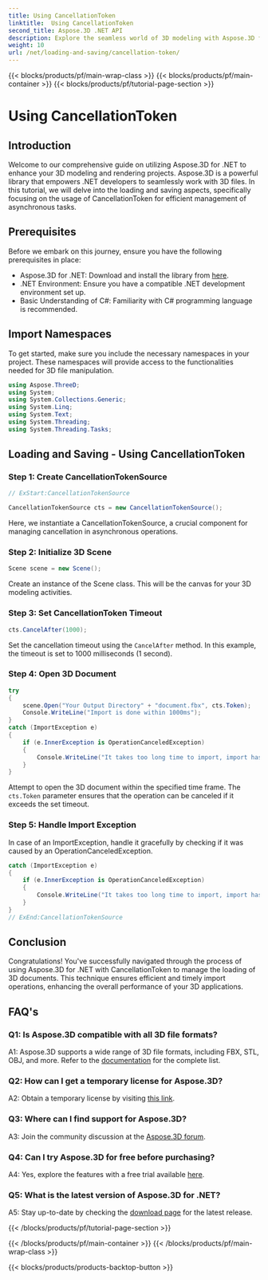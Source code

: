 ```yaml
---
title: Using CancellationToken
linktitle:  Using CancellationToken
second_title: Aspose.3D .NET API
description: Explore the seamless world of 3D modeling with Aspose.3D for .NET. Learn to load and save 3D documents efficiently using CancellationToken.
weight: 10
url: /net/loading-and-saving/cancellation-token/
---
```


{{< blocks/products/pf/main-wrap-class >}}
{{< blocks/products/pf/main-container >}}
{{< blocks/products/pf/tutorial-page-section >}}

# Using CancellationToken

## Introduction

Welcome to our comprehensive guide on utilizing Aspose.3D for .NET to enhance your 3D modeling and rendering projects. Aspose.3D is a powerful library that empowers .NET developers to seamlessly work with 3D files. In this tutorial, we will delve into the loading and saving aspects, specifically focusing on the usage of CancellationToken for efficient management of asynchronous tasks.

## Prerequisites

Before we embark on this journey, ensure you have the following prerequisites in place:

- Aspose.3D for .NET: Download and install the library from [here](https://releases.aspose.com/3d/net/).
- .NET Environment: Ensure you have a compatible .NET development environment set up.
- Basic Understanding of C#: Familiarity with C# programming language is recommended.

## Import Namespaces

To get started, make sure you include the necessary namespaces in your project. These namespaces will provide access to the functionalities needed for 3D file manipulation.

```csharp
using Aspose.ThreeD;
using System;
using System.Collections.Generic;
using System.Linq;
using System.Text;
using System.Threading;
using System.Threading.Tasks;
```

## Loading and Saving - Using CancellationToken

### Step 1: Create CancellationTokenSource

```csharp
// ExStart:CancellationTokenSource

CancellationTokenSource cts = new CancellationTokenSource();
```

Here, we instantiate a CancellationTokenSource, a crucial component for managing cancellation in asynchronous operations.

### Step 2: Initialize 3D Scene

```csharp
Scene scene = new Scene();
```

Create an instance of the Scene class. This will be the canvas for your 3D modeling activities.

### Step 3: Set CancellationToken Timeout

```csharp
cts.CancelAfter(1000);
```

Set the cancellation timeout using the `CancelAfter` method. In this example, the timeout is set to 1000 milliseconds (1 second).

### Step 4: Open 3D Document

```csharp
try
{
    scene.Open("Your Output Directory" + "document.fbx", cts.Token);
    Console.WriteLine("Import is done within 1000ms");
}
catch (ImportException e)
{
    if (e.InnerException is OperationCanceledException)
    {
        Console.WriteLine("It takes too long time to import, import has been canceled.");
    }
}
```

Attempt to open the 3D document within the specified time frame. The `cts.Token` parameter ensures that the operation can be canceled if it exceeds the set timeout.

### Step 5: Handle Import Exception

In case of an ImportException, handle it gracefully by checking if it was caused by an OperationCanceledException.

```csharp
catch (ImportException e)
{
    if (e.InnerException is OperationCanceledException)
    {
        Console.WriteLine("It takes too long time to import, import has been canceled.");
    }
}
// ExEnd:CancellationTokenSource
```

## Conclusion

Congratulations! You've successfully navigated through the process of using Aspose.3D for .NET with CancellationToken to manage the loading of 3D documents. This technique ensures efficient and timely import operations, enhancing the overall performance of your 3D applications.

## FAQ's

### Q1: Is Aspose.3D compatible with all 3D file formats?

A1: Aspose.3D supports a wide range of 3D file formats, including FBX, STL, OBJ, and more. Refer to the [documentation](https://reference.aspose.com/3d/net/) for the complete list.

### Q2: How can I get a temporary license for Aspose.3D?

A2: Obtain a temporary license by visiting [this link](https://purchase.aspose.com/temporary-license/).

### Q3: Where can I find support for Aspose.3D?

A3: Join the community discussion at the [Aspose.3D forum](https://forum.aspose.com/c/3d/18).

### Q4: Can I try Aspose.3D for free before purchasing?

A4: Yes, explore the features with a free trial available [here](https://releases.aspose.com/).

### Q5: What is the latest version of Aspose.3D for .NET?

A5: Stay up-to-date by checking the [download page](https://releases.aspose.com/3d/net/) for the latest release.

{{< /blocks/products/pf/tutorial-page-section >}}

{{< /blocks/products/pf/main-container >}}
{{< /blocks/products/pf/main-wrap-class >}}

{{< blocks/products/products-backtop-button >}}
